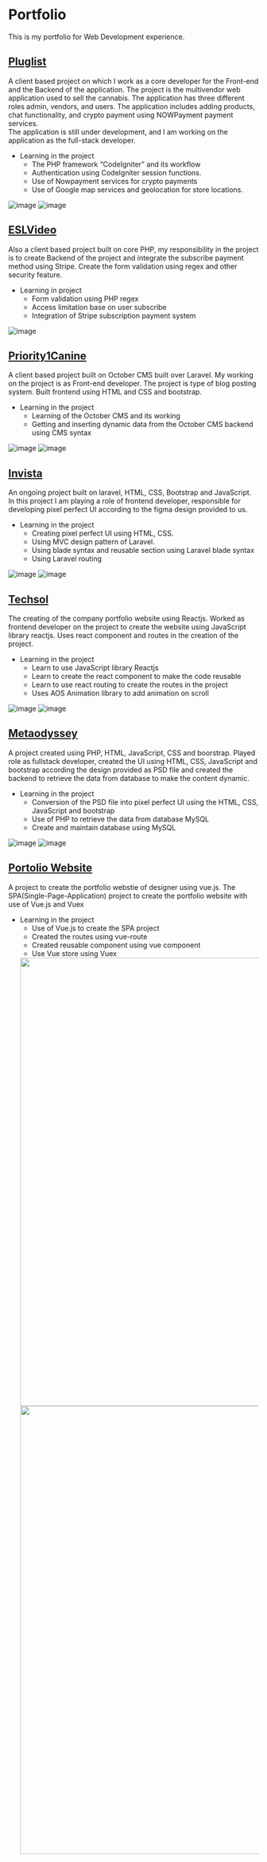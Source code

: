 # Portfolio

This is my portfolio for Web Development experience.
## <a href="https://erickci.staging-server.online/">Pluglist</a>
A client based project on which I work as a core developer for the Front-end and the Backend of the application. The project is the multivendor web application used to sell the cannabis. The application has three different roles admin, vendors, and users. The application includes adding products, chat functionality, and crypto payment using NOWPayment payment services.<br/>
The application is still under development, and I am working on the application as the full-stack developer.<br/>
*	Learning in the project
      -  The PHP framework “CodeIgniter” and its workflow
      -	Authentication using CodeIgniter session functions.
      -	Use of Nowpayment services for crypto payments
      -	Use of Google map services and geolocation for store locations.

![image](https://github.com/Wasayshaikh/Portfolio/assets/71258604/6e1d2cde-5465-42bd-8a90-f69af71bb143)  ![image](https://github.com/Wasayshaikh/Portfolio/assets/71258604/ef376151-621e-442a-8d53-eac3684dab26)

## <a href="https://eslvideo.com/">ESLVideo</a>
Also a client based project built on core PHP, my responsibility in the project is to create Backend of the project and integrate the subscribe payment method using Stripe. Create the form validation using regex and other security feature.
- Learning in project 
    -  Form validation using PHP regex 
    -  Access limitation base on user subscribe
    -  Integration of Stripe subscription payment system

![image](https://github.com/Wasayshaikh/Portfolio/assets/71258604/4785a90d-1c67-4a09-86d6-54366db56c45)

## <a href="priority1canine.com">Priority1Canine</a>

A client based project built on October CMS built over Laravel. My working on the project is as Front-end developer. The project is type of blog posting system. Built frontend using HTML and CSS and bootstrap.
*   Learning in the project
      - Learning of the October CMS and its working
      - Getting and inserting dynamic data from the October CMS backend using CMS syntax
  

![image](https://github.com/Wasayshaikh/Portfolio/assets/71258604/d2c55cfc-e4f3-4a82-979d-dd1c0d891c69) ![image](https://github.com/Wasayshaikh/Portfolio/assets/71258604/06cf5ed2-e84e-4200-a777-ec965ea470bf)

## <a href="https://yuan.staging-server.online/"> Invista</a>
An ongoing project built on laravel, HTML, CSS, Bootstrap and JavaScript. In this project I am playing a role of frontend developer, responsible for developing pixel perfect UI according to the figma design provided to us.
*   Learning in the project
      - Creating pixel perfect UI using HTML, CSS.
      - Using MVC design pattern of Laravel.
      - Using blade syntax and reusable section using Laravel blade syntax
      - Using Laravel routing
  
![image](https://github.com/Wasayshaikh/Portfolio/assets/71258604/76ab1f96-a9e2-41dd-afa8-916e78be7e01) ![image](https://github.com/Wasayshaikh/Portfolio/assets/71258604/21be8e46-21ee-4bd7-975c-1d2c5d87771e)

## <a href="https://techsolllc.net/"> Techsol</a>
The creating of the company portfolio website using Reactjs. Worked as frontend developer on the project to create the website using JavaScript library reactjs. Uses react component and routes in the creation of the project.
*   Learning in the project
      - Learn to use JavaScript library Reactjs
      - Learn to create the react component to make the code reusable
      - Learn to use react routing to create the routes in the project
      - Uses AOS Animation library to add animation on scroll
  
![image](https://github.com/Wasayshaikh/Portfolio/assets/71258604/b92b1a7d-9537-4f9f-9108-3a1235412ae8) ![image](https://github.com/Wasayshaikh/Portfolio/assets/71258604/88e04b29-2a71-4f40-a0a6-cf4772059c9e)

## <a href="https://www.metaodyssey.io/demo"> Metaodyssey</a>
A project created using PHP, HTML, JavaScript, CSS and boorstrap. Played role as fullstack developer, created the UI using HTML, CSS, JavaScript and bootstrap according the design provided as PSD file and created the backend to retrieve the data from database to make the content dynamic.
*   Learning in the project
      -  Conversion of the PSD file into pixel perfect UI using the HTML, CSS, JavaScript and bootstrap
      -  Use of PHP to retrieve the data from database MySQL
      -  Create and maintain database using MySQL

![image](https://github.com/Wasayshaikh/Portfolio/assets/71258604/a9f9d5cd-dc88-40d0-9aeb-934a30d0e997) ![image](https://github.com/Wasayshaikh/Portfolio/assets/71258604/f78ccc4d-d4a9-4e7e-86d8-6ed2070eb05b)

##  <a href="https://abdullah.wasay.me/"> Portolio Website</a>
A project to create the portfolio webstie of designer using vue.js. The SPA(Single-Page-Application) project to create the portfolio website with use of Vue.js and Vuex
*   Learning in the project
      - Use of Vue.js to create the SPA project
      - Created the routes using vue-route
      - Created reusable component using vue component
      - Use Vue store using Vuex
    <img src="https://github.com/Wasayshaikh/Portfolio/assets/71258604/a006d954-3600-4a8d-a6b5-8d8a51e93ecf" width="900px" />
     <img src="https://github.com/Wasayshaikh/Portfolio/assets/71258604/9d3327e8-8506-436a-aa6a-0cad89d77809" width="900px" />





